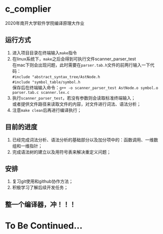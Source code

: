 # c_complier
2020年南开大学软件学院编译原理大作业
## 运行方式
1. 进入项目目录在终端输入`make`指令
2. 在linux系统下，`make`之后会得到可执行文件scanner_parser_test  
在mac下则会出现问题，此时需要在`parser.tab.h`文件的前两行输入一下代码：  
`#include "abstract_syntax_tree/AstNode.h`  
`#include "symbol_table/symbol.h`  
保存后在终端输入命令：`g++ -o scanner_parser_test AstNode.o symbol.o parser.tab.c scanner.lex.c`  
3. 执行`scanner_parser_test`，若没有参数则会读取标准终端输入；  
或者提供文件路径来读取文件的内容，对文件进行词法、语法分析；
4. 注意`make clean`后再进行编译执行；  
## 目前的进度
1. 已经完成词法分析、语法分析的基础部分以及加分项中的：函数调用、一维数组和一维指针； 
2. 完成语法树的建立以及用符号表来解决重定义问题； 
## 安排
1. 复习git使用和github协作方法；
2. 积极学习了解后续开发任务；
##  整一个编译器，冲！！！

# To Be Continued...
